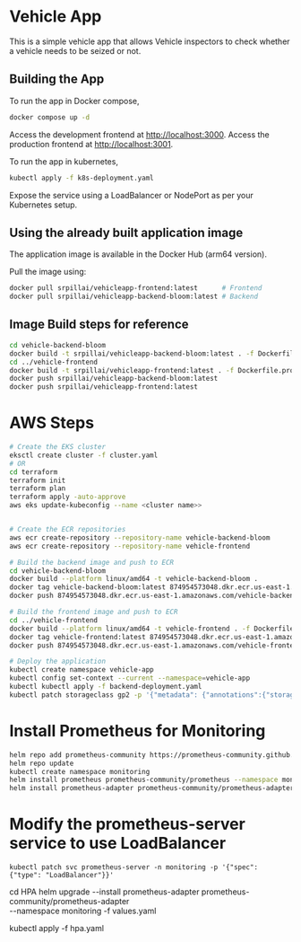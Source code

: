 # Vehicle App

This is a simple vehicle app that allows Vehicle inspectors to check whether a vehicle needs to be seized or not.

## Building the App

To run the app in Docker compose,

```bash
docker compose up -d
```
Access the development frontend at [http://localhost:3000](http://localhost:3000).
Access the production frontend at [http://localhost:3001](http://localhost:3001).

To run the app in kubernetes,

```bash
kubectl apply -f k8s-deployment.yaml
```

Expose the service using a LoadBalancer or NodePort as per your Kubernetes setup.

## Using the already built application image

The application image is available in the Docker Hub (arm64 version).

Pull the image using:

```bash
docker pull srpillai/vehicleapp-frontend:latest      # Frontend
docker pull srpillai/vehicleapp-backend-bloom:latest # Backend
```

## Image Build steps for reference

```bash
cd vehicle-backend-bloom
docker build -t srpillai/vehicleapp-backend-bloom:latest . -f Dockerfile --no-cache
cd ../vehicle-frontend
docker build -t srpillai/vehicleapp-frontend:latest . -f Dockerfile.prod --no-cache
docker push srpillai/vehicleapp-backend-bloom:latest
docker push srpillai/vehicleapp-frontend:latest
```


# AWS Steps

```bash
# Create the EKS cluster
eksctl create cluster -f cluster.yaml
# OR
cd terraform
terraform init
terraform plan
terraform apply -auto-approve
aws eks update-kubeconfig --name <cluster name>>
```

```bash

# Create the ECR repositories
aws ecr create-repository --repository-name vehicle-backend-bloom
aws ecr create-repository --repository-name vehicle-frontend

# Build the backend image and push to ECR
cd vehicle-backend-bloom
docker build --platform linux/amd64 -t vehicle-backend-bloom .
docker tag vehicle-backend-bloom:latest 874954573048.dkr.ecr.us-east-1.amazonaws.com/vehicle-backend-bloom:latest
docker push 874954573048.dkr.ecr.us-east-1.amazonaws.com/vehicle-backend-bloom:latest

# Build the frontend image and push to ECR
cd ../vehicle-frontend
docker build --platform linux/amd64 -t vehicle-frontend . -f Dockerfile.prod
docker tag vehicle-frontend:latest 874954573048.dkr.ecr.us-east-1.amazonaws.com/vehicle-frontend:latest
docker push 874954573048.dkr.ecr.us-east-1.amazonaws.com/vehicle-frontend:latest
```

```bash
# Deploy the application
kubectl create namespace vehicle-app
kubectl config set-context --current --namespace=vehicle-app
kubectl kubectl apply -f backend-deployment.yaml
kubectl patch storageclass gp2 -p '{"metadata": {"annotations":{"storageclass.kubernetes.io/is-default-class":"true"}}}'
```


# Install Prometheus for Monitoring
```bash
helm repo add prometheus-community https://prometheus-community.github.io/helm-charts
helm repo update
kubectl create namespace monitoring
helm install prometheus prometheus-community/prometheus --namespace monitoring
helm install prometheus-adapter prometheus-community/prometheus-adapter --namespace monitoring
```
# Modify the prometheus-server service to use LoadBalancer
```
kubectl patch svc prometheus-server -n monitoring -p '{"spec": {"type": "LoadBalancer"}}'
```

cd HPA
helm upgrade --install prometheus-adapter prometheus-community/prometheus-adapter \
  --namespace monitoring -f values.yaml

kubectl apply -f hpa.yaml